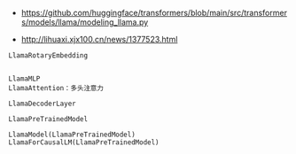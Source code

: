 
- https://github.com/huggingface/transformers/blob/main/src/transformers/models/llama/modeling_llama.py


- http://lihuaxi.xjx100.cn/news/1377523.html


```
LlamaRotaryEmbedding


LlamaMLP
LlamaAttention：多头注意力

LlamaDecoderLayer

LlamaPreTrainedModel

LlamaModel(LlamaPreTrainedModel)
LlamaForCausalLM(LlamaPreTrainedModel)



```


